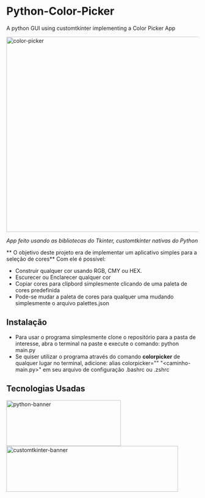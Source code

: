 # Python-Color-Picker
A python GUI using customtkinter implementing a Color Picker App

<img src="https://github.com/LuanTSP/Python-Color-Picker/assets/103657198/f634843b-51ed-4582-af23-cd479665ebdc" alt="color-picker" width=512 height=512>

*App feito usando as bibliotecas do Tkinter, customtkinter nativas do Python*

** O objetivo deste projeto era de implementar um aplicativo simples para a seleção de cores**
Com ele é possível:
- Construir qualquer cor usando RGB, CMY ou HEX.
- Escurecer ou Enclarecer qualquer cor
- Copiar cores para clipbord simplesmente clicando de uma paleta de cores predefinida
- Pode-se mudar a paleta de cores para qualquer uma mudando simplesmente o arquivo palettes.json

## Instalação
- Para usar o programa simplesmente clone o repositório para a pasta de interesse, abra o terminal na paste e execute o comando: python main.py
- Se quiser utilizar o programa através do comando **colorpicker** de qualquer lugar no terminal, adicione: alias colorpicker="<caminho-interpretador-python>" "<caminho-main.py>" em seu arquivo de configuração .bashrc ou .zshrc

## Tecnologias Usadas

<img src="https://github.com/LuanTSP/Python-Color-Picker/assets/103657198/fd212333-74db-453b-8c47-5d9aa08002b0" alt="python-banner" width=300, height=120>
<img src="https://github.com/LuanTSP/Python-Color-Picker/assets/103657198/5f4200f0-228e-4da2-b666-edb7430ad5d0" alt="customtkinter-banner" width=450, height=120>
